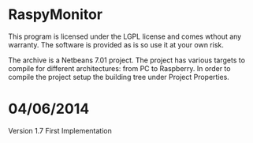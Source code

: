 RaspyMonitor
============
This program is licensed under the LGPL license and comes wthout any warranty. The software is provided as is so use it at your own risk.

The archive is a Netbeans 7.01 project. The project has various targets to compile for different architectures: from PC to Raspberry. In order to compile the project setup the building tree under Project Properties.

04/06/2014
==========
Version 1.7 First Implementation
